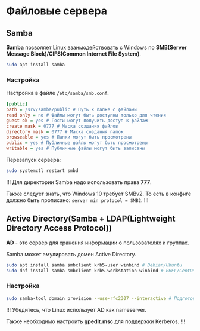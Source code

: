 # Файловые сервера

## Samba

**Samba** позволяет Linux взаимодействовать с Windows по **SMB(Server Message Block)/CIFS(Common Internet File System)**.

```bash
sudo apt install samba
```

### Настройка

Настройка в файле `/etc/samba/smb.conf`.

```ini
[public]
path = /srv/samba/public # Путь к папке с файлами
read only = no # Файлы могут быть доступны только для чтения
guest ok = yes # Гости могут получить доступ к файлам
create mask = 0777 # Маска создания файлов
directory mask = 0777 # Маска создания папок
browseable = yes # Папки могут быть просмотрены
public = yes # Публичные файлы могут быть просмотрены
writable = yes # Публичные файлы могут быть записаны
```

Перезапуск сервера:

```bash
sudo systemctl restart smbd
```

!!!
Для директории Samba надо использовать права **777**.

Также следует знать, что Windows 10 требует SMBv2. То есть в конфиге должно быть прописано: `server min protocol = SMB2`.
!!!

## Active Directory(Samba + LDAP(Lightweight Directory Access Protocol))

**AD** - это сервер для хранения информации о пользователях и группах.

Samba может эмулировать домен Active Directory.

```bash
sudo apt install samba smbclient krb5-user winbind # Debian/Ubuntu
sudo dnf install samba smbclient krb5-workstation winbind # RHEL/CentOS
```

### Настройка

```bash
sudo samba-tool domain provision --use-rfc2307 --interactive # Подготовка Active Directory
```

!!!
Убедитесь, что Linux использует AD как nameserver.

Также необходимо настроить **gpedit.msc** для поддержки Kerberos.
!!!
